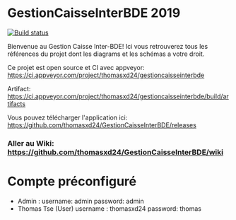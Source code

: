 # GestionCaisseInterBDE 2019

[![Build status](https://ci.appveyor.com/api/projects/status/6dtoxtowx2tsad4e?svg=true)](https://ci.appveyor.com/project/thomasxd24/gestioncaisseinterbde)

Bienvenue au Gestion Caisse Inter-BDE! Ici vous retrouverez tous les références du projet dont les diagrams et les schémas a votre droit.

Ce projet est open source et CI avec appveyor: https://ci.appveyor.com/project/thomasxd24/gestioncaisseinterbde


Artifact: https://ci.appveyor.com/project/thomasxd24/gestioncaisseinterbde/build/artifacts

Vous pouvez télécharger l'application ici: https://github.com/thomasxd24/GestionCaisseInterBDE/releases

### Aller au Wiki: https://github.com/thomasxd24/GestionCaisseInterBDE/wiki

# Compte préconfiguré
- Admin : username: admin password: admin
- Thomas Tse (User) username : thomasxd24 password: thomas

